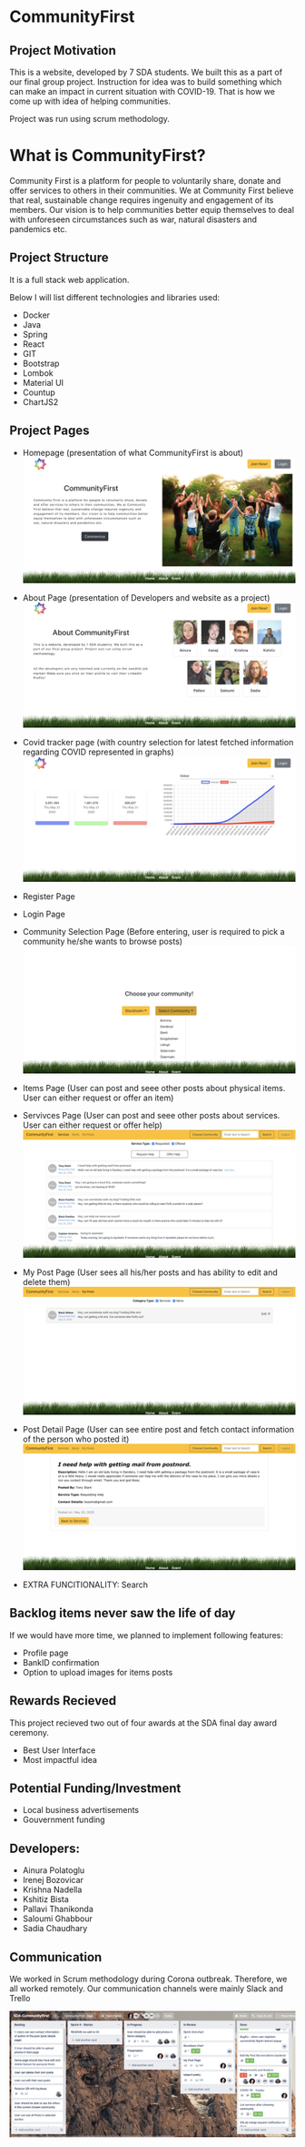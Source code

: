 # CommunityFirst

## Project Motivation
This is a website, developed by 7 SDA students. We built this as a part of our final group project. Instruction for idea was to build something which can make an impact
in current situation with COVID-19. That is how we come up with idea of helping communities.

Project was run using scrum methodology.

# What is CommunityFirst?
Community First is a platform for people to voluntarily share, donate and offer services to others in their communities. 
We at Community First believe that real, sustainable change requires ingenuity and engagement of its members. 
Our vision is to help communities better equip themselves to deal with unforeseen circumstances such as war, natural disasters and pandemics etc.

## Project Structure
It is a full stack web application. 

Below I will list different technologies and libraries used:
- Docker
- Java 
- Spring
- React
- GIT
- Bootstrap
- Lombok
- Material UI
- Countup
- ChartJS2

## Project Pages
- Homepage (presentation of what CommunityFirst is about)
![](Screenshot%202020-05-21%20at%2010.16.10.png)

- About Page (presentation of Developers and website as a project)
![](Screenshot%202020-05-21%20at%2010.16.26.png)

- Covid tracker page (with country selection for latest fetched information regarding COVID represented in graphs)
![](Screenshot%202020-05-21%20at%2010.16.44.png)

- Register Page
- Login Page

- Community Selection Page (Before entering, user is required to pick a community he/she wants to browse posts)
![](Screenshot%202020-05-21%20at%2010.16.56.png)

- Items Page (User can post and seee other posts about physical items. User can either request or offer an item)
- Servivces Page (User can post and seee other posts about services. User can either request or offer help)
![](Screenshot%202020-05-21%20at%2010.17.11.png)

- My Post Page (User sees all his/her posts and has ability to edit and delete them)
![](Screenshot%202020-05-21%20at%2010.18.18.png)

- Post Detail Page (User can see entire post and fetch contact information of the person who posted it)
![](Screenshot%202020-05-21%20at%2010.17.28.png)

- EXTRA FUNCITIONALITY: Search

## Backlog items never saw the life of day
If we would have more time, we planned to implement following features: 
- Profile page
- BankID confirmation 
- Option to upload images for items posts

## Rewards Recieved
This project recieved two out of four awards at the SDA final day award ceremony.
- Best User Interface 
- Most impactful idea

## Potential Funding/Investment
- Local business advertisements
- Gouvernment funding

## Developers: 
- Ainura Polatoglu
- Irenej Bozovicar
- Krishna Nadella
- Kshitiz Bista
- Pallavi Thanikonda
- Saloumi Ghabbour
- Sadia Chaudhary

## Communication

We worked in Scrum methodology during Corona outbreak. Therefore, we all worked remotely. Our communication channels were mainly Slack and Trello

![](Screenshot%202020-05-21%20at%2011.31.02.png)
